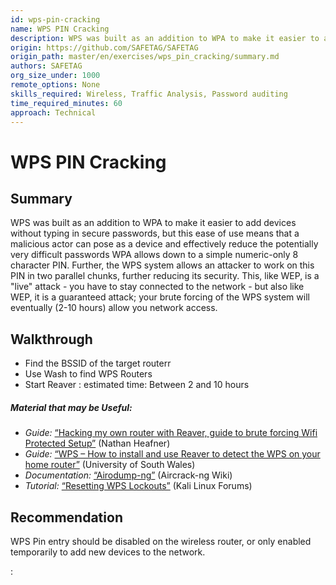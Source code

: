 ```yaml
---
id: wps-pin-cracking
name: WPS PIN Cracking
description: WPS was built as an addition to WPA to make it easier to add devices without typing in secure passwords, but this ease...
origin: https://github.com/SAFETAG/SAFETAG
origin_path: master/en/exercises/wps_pin_cracking/summary.md
authors: SAFETAG
org_size_under: 1000
remote_options: None
skills_required: Wireless, Traffic Analysis, Password auditing
time_required_minutes: 60
approach: Technical
---
```

# WPS PIN Cracking

## Summary

WPS was built as an addition to WPA to make it easier to add devices without typing in secure passwords, but this ease of use means that a malicious actor can pose as a device and effectively reduce the potentially very difficult passwords WPA allows down to a simple numeric-only 8 character PIN. Further, the WPS system allows an attacker to work on this PIN in two parallel chunks, further reducing its security. This, like WEP, is a &quot;live&quot; attack - you have to stay connected to the network - but also like WEP, it is a guaranteed attack; your brute forcing of the WPS system will eventually (2-10 hours) allow you network access. 




## Walkthrough

  * Find the BSSID of the target routerr
  * Use Wash to find WPS Routers
  * Start Reaver : estimated time: Between 2 and 10 hours

##### Material that may be Useful:

  * *Guide:* [“Hacking my own router with Reaver, guide to brute forcing Wifi Protected Setup”](http://nathanheafner.com/home/2013/01/11/hacking-my-own-router-with-reaver-guide-to-brute-forcing-wifi-protected-setup/) (Nathan Heafner)
  * *Guide:* [“WPS – How to install and use Reaver to detect the WPS on your home router”](http://uwnthesis.wordpress.com/2013/07/11/wps-how-to-install-and-use-reaver-to-detect-the-wps-on-your-home-router/) (University of South Wales)
  * *Documentation:* [“Airodump-ng”](http://www.aircrack-ng.org/doku.php?id=airodump-ng) (Aircrack-ng Wiki)
* *Tutorial:* [“Resetting WPS Lockouts”](https://forums.kali.org/showthread.php?19498-MDK3-Secret-Destruction-Mode) (Kali Linux Forums)

## Recommendation

WPS Pin entry should be disabled on the wireless router, or only enabled temporarily to add new devices to the network.





:[](../references/footnotes.md)
